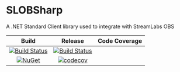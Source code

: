 # SLOBSharp
A .NET Standard Client library used to integrate with StreamLabs OBS

|Build|Release|Code Coverage|
|:---:|:-----:|:-----------:|
|[![Build Status](https://travis-ci.org/StephenMP/SLOBSharp.svg?branch=master)](https://travis-ci.org/StephenMP/SLOBSharp)|[![Build Status](https://travis-ci.org/StephenMP/SLOBSharp.svg?branch=release)](https://travis-ci.org/StephenMP/SLOBSharp)
 [![NuGet](https://img.shields.io/nuget/v/Nuget.Core.svg)](https://www.nuget.org/packages/SLOBSharp/)|[![codecov](https://codecov.io/gh/StephenMP/SLOBSharp/branch/master/graph/badge.svg)](https://codecov.io/gh/StephenMP/SLOBSharp)|
